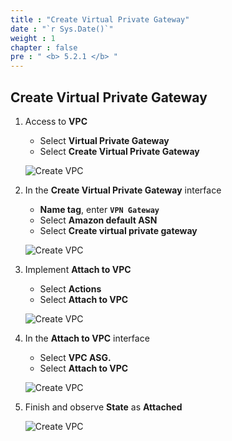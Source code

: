 ```yaml
---
title : "Create Virtual Private Gateway"
date : "`r Sys.Date()`"
weight : 1
chapter : false
pre : " <b> 5.2.1 </b> "
---
```


## Create Virtual Private Gateway

1. Access to **VPC**

   - Select **Virtual Private Gateway**
   - Select **Create Virtual Private Gateway**

   ![Create VPC](/images/11/0001.png?featherlight=false&width=90pc)

2. In the **Create Virtual Private Gateway** interface

   - **Name tag**, enter **`VPN Gateway`**
   - Select **Amazon default ASN**
   - Select **Create virtual private gateway**

   ![Create VPC](/images/11/0002.png?featherlight=false&width=90pc)

3. Implement **Attach to VPC**

   - Select **Actions**
   - Select **Attach to VPC**

   ![Create VPC](/images/11/0003.png?featherlight=false&width=90pc)

4. In the **Attach to VPC** interface

   - Select **VPC ASG.**
   - Select **Attach to VPC**

   ![Create VPC](/images/11/0004.png?featherlight=false&width=90pc)

5. Finish and observe **State** as **Attached**

   ![Create VPC](/images/11/0005.png?featherlight=false&width=90pc)
